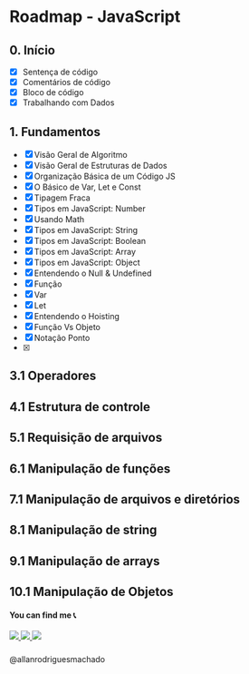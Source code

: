# Roadmap - JavaScript


## 0. Início

- [x]  Sentença de código
- [x]  Comentários de código
- [x]  Bloco de código
- [x]  Trabalhando com Dados  

## 1. Fundamentos 

- [x]  Visão Geral de Algoritmo
- [x]  Visão Geral de Estruturas de Dados
- [x]  Organização Básica de um Código JS
- [x]  O Básico de Var, Let e Const
- [x]  Tipagem Fraca
- [x]  Tipos em JavaScript: Number
- [x]  Usando Math
- [x]  Tipos em JavaScript: String
- [x]  Tipos em JavaScript: Boolean
- [x]  Tipos em JavaScript: Array
- [x]  Tipos em JavaScript: Object
- [x]  Entendendo o Null & Undefined
- [x]  Função
- [x]  Var
- [x]  Let
- [x]  Entendendo o Hoisting
- [x]  Função Vs Objeto
- [x]  Notação Ponto
- [x]  

## 3.1 Operadores


## 4.1 Estrutura de controle


## 5.1 Requisição de arquivos


## 6.1 Manipulação de funções

## 7.1 Manipulação de arquivos e diretórios


## 8.1 Manipulação de string

## 9.1 Manipulação de arrays

## 10.1 Manipulação de Objetos

#### You can find me 📞

<p>
<a href="mailto:allan.rodrigues14@hotmail.com" alt="E-mail" target="_blank">
    <img src="https://img.shields.io/badge/-hotmail-0564f2?style=for-the-badge&logo=hotmail&logoColor=white" />
</a>
<a href="https://www.linkedin.com/in/allanrodriguesmachado/" alt="LinkedIn" target="_blank">
    <img src="https://img.shields.io/badge/-LinkedIn-blue?style=for-the-badge&logo=Linkedin&logoColor=white " />
</a>

<a href="https://dev.to/allanrodriguesmachado" alt="Dev.To" target="_blank">
    <img src="https://img.shields.io/badge/dev.to-black?style=for-the-badge&logo=dev.to&logoColor=logoColor=white" />
</a>
</p>

###
@allanrodriguesmachado
